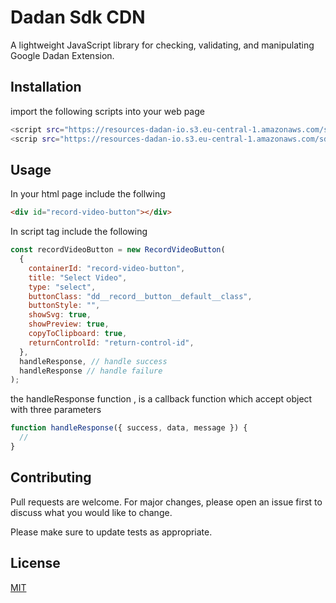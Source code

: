 # Dadan Sdk CDN

A lightweight JavaScript library for checking, validating, and manipulating Google Dadan Extension.

## Installation

import the following scripts into your web page

```bash
<script src="https://resources-dadan-io.s3.eu-central-1.amazonaws.com/sdk/dadan-extension-core.js"></script>
<scrip src="https://resources-dadan-io.s3.eu-central-1.amazonaws.com/sdk/dadan-extension-cdn.js"></script>
```

## Usage

In your html page include the follwing

```html
<div id="record-video-button"></div>
```

In script tag include the following

```javascript
const recordVideoButton = new RecordVideoButton(
  {
    containerId: "record-video-button",
    title: "Select Video",
    type: "select",
    buttonClass: "dd__record__button__default__class",
    buttonStyle: "",
    showSvg: true,
    showPreview: true,
    copyToClipboard: true,
    returnControlId: "return-control-id",
  },
  handleResponse, // handle success
  handleResponse // handle failure
);
```

the handleResponse function , is a callback function which accept object with three parameters

```javascript
function handleResponse({ success, data, message }) {
  //
}
```

## Contributing

Pull requests are welcome. For major changes, please open an issue first to discuss what you would like to change.

Please make sure to update tests as appropriate.

## License

[MIT](https://choosealicense.com/licenses/mit/)
